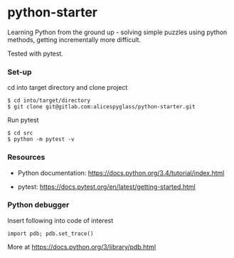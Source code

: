 # python-starter

Learning Python from the ground up - solving simple puzzles using python methods, getting incrementally more difficult.

Tested with pytest.

### Set-up
cd into target directory and clone project
```
$ cd into/target/directory
$ git clone git@gitlab.com:alicespyglass/python-starter.git
```

Run pytest
```
$ cd src
$ python -m pytest -v
```

### Resources
- Python documentation:  https://docs.python.org/3.4/tutorial/index.html

- pytest:  https://docs.pytest.org/en/latest/getting-started.html

### Python debugger
Insert following into code of interest
```
import pdb; pdb.set_trace()
```
More at https://docs.python.org/3/library/pdb.html
